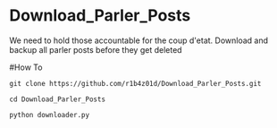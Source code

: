 # Download_Parler_Posts

We need to hold those accountable for the coup d'etat.
Download and backup all parler posts before they get deleted

#How To

```git clone https://github.com/r1b4z01d/Download_Parler_Posts.git```

```cd Download_Parler_Posts```

```python downloader.py```
